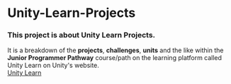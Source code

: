 # Unity-Learn-Projects
### This project is about Unity Learn Projects.
It is a breakdown of the **projects**, **challenges**, **units** and the like within the **Junior Programmer Pathway** course/path on the learning platform called Unity Learn on Unity's website. <br/>
[Unity Learn](https://learn.unity.com)

